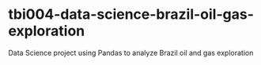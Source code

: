 # tbi004-data-science-brazil-oil-gas-exploration
Data Science project using Pandas to analyze Brazil oil and gas exploration
